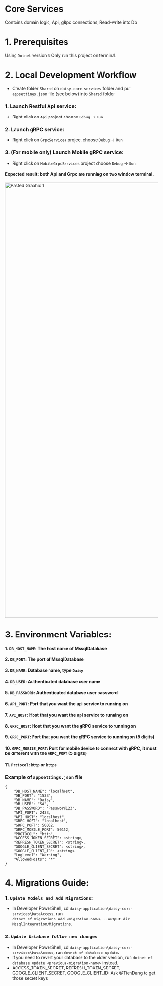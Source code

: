 # Core Services
  Contains domain logic, Api, gRpc connections, Read-write into Db

# 1. Prerequisites
  Using `Dotnet` version `5`
  Only run this project on terminal.
  
# 2. Local Development Workflow
  - Create folder `Shared` on `daisy-core-services` folder and put `appsettings.json` file (see below) into `Shared` folder
  ### 1. Launch Restful Api service:
  - Right click on `Api` project choose `Debug` -> `Run`
  ### 2. Launch gRPC service:
  - Right click on `GrpcServices` project choose `Debug` -> `Run`
  ### 3. (For mobile only) Launch Mobile gRPC service:
  - Right click on `MobileGrpcServices` project choose `Debug` -> `Run`
  
  #### Expected result: both Api and Grpc are running on two window terminal.
  <img width="1434" alt="Pasted Graphic 1" src="https://user-images.githubusercontent.com/27767477/170809761-fe662e5f-9e25-493f-a48b-1ccaa740c6ae.png">

# 3. Environment Variables:

  #### 1. `DB_HOST_NAME`: The host name of MssqlDatabase
  #### 2. `DB_PORT`: The port of MssqlDatabase
  #### 3. `DB_NAME`: Database name, type `Daisy`
  #### 4. `DB_USER`: Authenticated database user name
  #### 5. `DB_PASSWORD`: Authenticated database user password
  #### 6. `API_PORT`: Port that you want the api service to running on
  #### 7. `API_HOST`: Host that you want the api service to running on
  #### 8. `GRPC_HOST`: Host that you want the gRPC service to running on
  #### 9. `GRPC_PORT`: Port that you want the gRPC service to running on (5 digits)
  #### 10. `GRPC_MOBILE_PORT`: Port for mobile device to connect with gRPC, it must be different with the `GRPC_PORT` (5 digits)
  #### 11. `Protocol`: `http` or `https`
  
  ### Example of `appsettings.json` file
    {
        "DB_HOST_NAME": "localhost",
        "DB_PORT": "1533",
        "DB_NAME": "Daisy",
        "DB_USER": "SA",
        "DB_PASSWORD": "Password123",
        "API_PORT": 2433,
        "API_HOST": "localhost",
        "GRPC_HOST": "localhost",
        "GRPC_PORT": 50052,
        "GRPC_MOBILE_PORT": 50152,
        "PROTOCOL": "http",
        "ACCESS_TOKEN_SECRET": <string>,
        "REFRESH_TOKEN_SECRET": <string>,
        "GOOGLE_CLIENT_SECRET": <string>,
        "GOOGLE_CLIENT_ID": <string>
        "LogLevel": "Warning",
        "AllowedHosts": "*"
    }

# 4. Migrations Guide:

  ### 1. `Update Models and Add Migrations`:

  - In Developer PowerShell, cd `daisy-application\daisy-core-services\DataAccess`, run  <br/>
    `dotnet ef migrations add <migration-name> --output-dir MssqlIntegration/Migrations`.
  ### 2. `Update Database follow new changes`:
  - In Developer PowerShell, cd `daisy-application\daisy-core-services\DataAccess`, run
    `dotnet ef database update`.
  - If you need to revert your database to the older version, run
    `dotnet ef database update <previous-migration-name>` instead.
  - ACCESS_TOKEN_SECRET, REFRESH_TOKEN_SECRET, GOOGLE_CLIENT_SECRET, GOOGLE_CLIENT_ID: Ask @TienDang to get those secret keys
